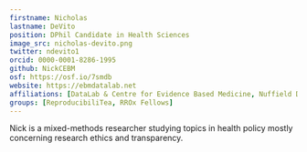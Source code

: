 ```yaml
---
firstname: Nicholas
lastname: DeVito
position: DPhil Candidate in Health Sciences
image_src: nicholas-devito.png
twitter: ndevito1
orcid: 0000-0001-8286-1995
github: NickCEBM
osf: https://osf.io/7smdb
website: https://ebmdatalab.net
affiliations: [DataLab & Centre for Evidence Based Medicine, Nuffield Department of Primary Care Health Sciences, Kellogg College]
groups: [ReproducibiliTea, RROx Fellows]
---
```


Nick is a mixed-methods researcher studying topics in health policy mostly concerning research ethics and transparency.
